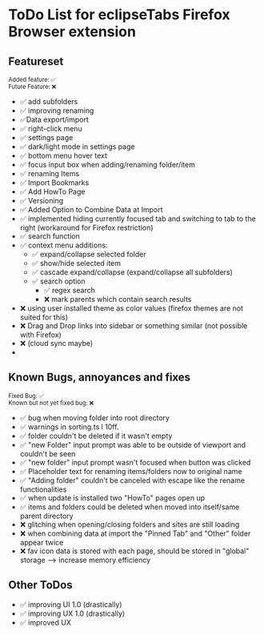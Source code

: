 # ToDo List for eclipseTabs Firefox Browser extension

<!-- TODO List eclipse tab -->

## Featureset

<small>Added feature: ✅ <br> Future Feature: ❌</small>

<!-- ✅❌ -->

-   ✅ add subfolders
-   ✅ improving renaming
-   ✅Data export/import
-   ✅ right-click menu
-   ✅ settings page
-   ✅ dark/light mode in settings page
-   ✅ bottom menu hover text
-   ✅ focus input box when adding/renaming folder/item
-   ✅ renaming Items
-   ✅ Import Bookmarks
-   ✅ Add HowTo Page
-   ✅ Versioning
-   ✅ Added Option to Combine Data at Import
-   ✅ implemented hiding currently focused tab and switching to tab to the right (workaround for Firefox restriction)
-   ✅ search function
-   ✅ context menu additions:
    -   ✅ expand/collapse selected folder
    -   ✅ show/hide selected item
    -   ✅ cascade expand/collapse (expand/collapse all subfolders)
    -   ✅ search option
        -   ✅ regex search
        -   ❌ mark parents which contain search results
-   ❌ using user installed theme as color values (firefox themes are not suited for this)
-   ❌ Drag and Drop links into sidebar or something similar (not possible with Firefox)
-   ❌ (cloud sync maybe)
-

## Known Bugs, annoyances and fixes

<small>Fixed Bug: ✅ <br> Known but not yet fixed bug: ❌</small>

-   ✅ bug when moving folder into root directory
-   ✅ warnings in sorting.ts l 10ff.
-   ✅ folder couldn't be deleted if it wasn't empty
-   ✅ "new Folder" input prompt was able to be outside of viewport and couldn't be seen
-   ✅ "new folder" input prompt wasn't focused when button was clicked
-   ✅ Placeholder text for renaming items/folders now to original name
-   ✅ "Adding folder" couldn't be canceled with escape like the rename functionalities
-   ✅ when update is installed two "HowTo" pages open up
-   ✅ items and folders could be deleted when moved into itself/same parent directory
-   ❌ glitching when opening/closing folders and sites are still loading
-   ❌ when combining data at import the "Pinned Tab" and "Other" folder appear twice
-   ❌ fav icon data is stored with each page, should be stored in "global" storage --> increase memory efficiency

## Other ToDos

-   ✅ improving UI 1.0 (drastically)
-   ✅ improving UX 1.0 (drastically)
-   ✅ improved UX
